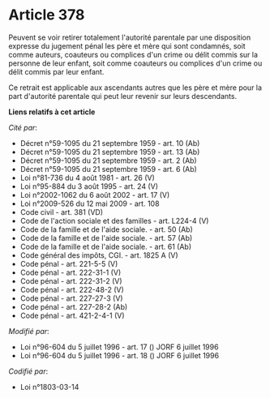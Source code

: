 # Article 378

Peuvent se voir retirer totalement l'autorité parentale par une disposition expresse du jugement pénal les père et mère qui
sont condamnés, soit comme auteurs, coauteurs ou complices d'un crime ou délit commis sur la personne de leur enfant, soit
comme coauteurs ou complices d'un crime ou délit commis par leur enfant.

Ce retrait est applicable aux ascendants autres que les père et mère pour la part d'autorité parentale qui peut leur revenir
sur leurs descendants.

**Liens relatifs à cet article**

_Cité par_:

  - Décret n°59-1095 du 21 septembre 1959 - art. 10 (Ab)
  - Décret n°59-1095 du 21 septembre 1959 - art. 13 (Ab)
  - Décret n°59-1095 du 21 septembre 1959 - art. 2 (Ab)
  - Décret n°59-1095 du 21 septembre 1959 - art. 6 (Ab)
  - Loi n°81-736 du 4 août 1981 - art. 26 (V)
  - Loi n°95-884 du 3 août 1995 - art. 24 (V)
  - Loi n°2002-1062 du 6 août 2002 - art. 17 (V)
  - Loi n°2009-526 du 12 mai 2009 - art. 108
  - Code civil - art. 381 (VD)
  - Code de l'action sociale et des familles - art. L224-4 (V)
  - Code de la famille et de l'aide sociale. - art. 50 (Ab)
  - Code de la famille et de l'aide sociale. - art. 57 (Ab)
  - Code de la famille et de l'aide sociale. - art. 61 (Ab)
  - Code général des impôts, CGI. - art. 1825 A (V)
  - Code pénal - art. 221-5-5 (V)
  - Code pénal - art. 222-31-1 (V)
  - Code pénal - art. 222-31-2 (V)
  - Code pénal - art. 222-48-2 (V)
  - Code pénal - art. 227-27-3 (V)
  - Code pénal - art. 227-28-2 (Ab)
  - Code pénal - art. 421-2-4-1 (V)

_Modifié par_:

  - Loi n°96-604 du 5 juillet 1996 - art. 17 () JORF 6 juillet 1996
  - Loi n°96-604 du 5 juillet 1996 - art. 18 () JORF 6 juillet 1996

_Codifié par_:

  - Loi n°1803-03-14
